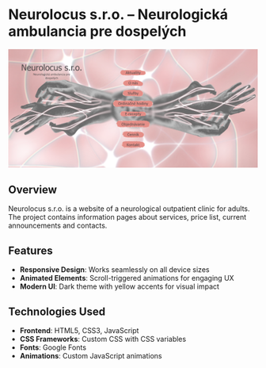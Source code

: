 # Neurolocus s.r.o. – Neurologická ambulancia pre dospelých

<img src="neurolocus.png">
 
## Overview
Neurolocus s.r.o. is a website of a neurological outpatient clinic for adults. The project contains information pages about services, price list, current announcements and contacts.

## Features
- **Responsive Design**: Works seamlessly on all device sizes
- **Animated Elements**: Scroll-triggered animations for engaging UX
- **Modern UI**: Dark theme with yellow accents for visual impact

## Technologies Used
- **Frontend**: HTML5, CSS3, JavaScript
- **CSS Frameworks**: Custom CSS with CSS variables
- **Fonts**: Google Fonts
- **Animations**: Custom JavaScript animations

